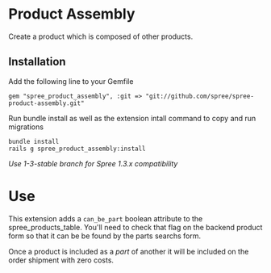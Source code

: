 # Product Assembly

Create a product which is composed of other products.

## Installation

Add the following line to your Gemfile

    gem "spree_product_assembly", :git => "git://github.com/spree/spree-product-assembly.git"


Run bundle install as well as the extension intall command to copy and run migrations

    bundle install
    rails g spree_product_assembly:install

_Use 1-3-stable branch for Spree 1.3.x compatibility_

# Use

This extension adds a `can_be_part` boolean attribute to the spree_products_table.
You'll need to check that flag on the backend product form so that it can be
be found by the parts searchs form.

Once a product is included as a _part_ of another it will be included on the order
shipment with zero costs.
